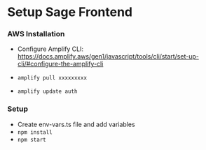 # Setup Sage Frontend

### AWS Installation

- Configure Amplify CLI: https://docs.amplify.aws/gen1/javascript/tools/cli/start/set-up-cli/#configure-the-amplify-cli

- `amplify pull xxxxxxxxx`
- `amplify update auth`

### Setup

- Create env-vars.ts file and add variables
- `npm install`
- `npm start`
